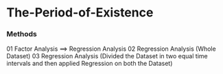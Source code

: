 # The-Period-of-Existence
### Methods
01 Factor Analysis ==> Regression Analysis
02 Regression Analysis (Whole Dataset)
03 Regression Analysis (Divided the Dataset in two equal time intervals and then applied Regression on both the Dataset)
